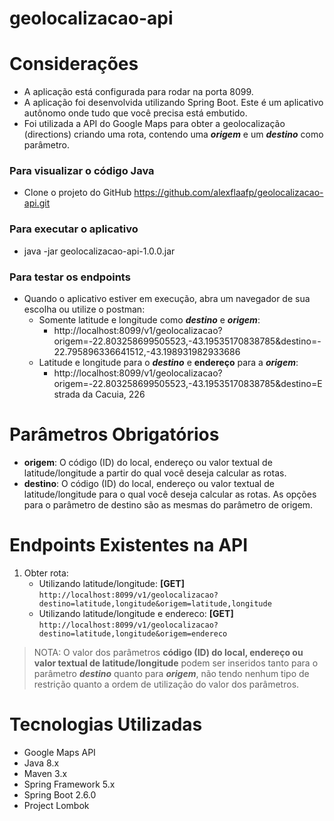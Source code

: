 # geolocalizacao-api

# Considerações
   - A aplicação está configurada para rodar na porta 8099.
   - A aplicação foi desenvolvida utilizando Spring Boot. Este é um aplicativo autônomo onde tudo que você precisa está embutido.
   - Foi utilizada a API do Google Maps para obter a geolocalização (directions) criando uma rota, contendo uma ***origem*** e um ***destino*** como parâmetro.

### Para visualizar o código Java
   - Clone o projeto do GitHub https://github.com/alexflaafp/geolocalizacao-api.git

### Para executar o aplicativo
   - java -jar geolocalizacao-api-1.0.0.jar

### Para testar os endpoints
  - Quando o aplicativo estiver em execução, abra um navegador de sua escolha ou utilize o postman:
    - Somente latitude e longitude como ***destino*** e ***origem***:
      - http://localhost:8099/v1/geolocalizacao?origem=-22.803258699505523,-43.19535170838785&destino=-22.795896336641512,-43.198931982933686
    - Latitude e longitude para o ***destino*** e **endereço** para a ***origem***:  
      - http://localhost:8099/v1/geolocalizacao?origem=-22.803258699505523,-43.19535170838785&destino=Estrada da Cacuia, 226

# Parâmetros Obrigatórios
   - **origem**: O código (ID) do local, endereço ou valor textual de latitude/longitude a partir do qual você deseja calcular as rotas.
   - **destino**: O código (ID) do local, endereço ou valor textual de latitude/longitude para o qual você deseja calcular as rotas. As opções para o parâmetro de destino são as mesmas do parâmetro de origem.

# Endpoints Existentes na API
  1. Obter rota: 
      - Utilizando latitude/longitude: **[GET]** `http://localhost:8099/v1/geolocalizacao?destino=latitude,longitude&origem=latitude,longitude`
      - Utilizando latitude/longitude e endereco: **[GET]** `http://localhost:8099/v1/geolocalizacao?destino=latitude,longitude&origem=endereco`
  > NOTA: O valor dos parâmetros **código (ID) do local, endereço ou valor textual de latitude/longitude** podem ser inseridos tanto para o parâmetro ***destino*** quanto para ***origem***, não tendo nenhum tipo de restrição quanto a ordem de utilização do valor dos parâmetros.

# Tecnologias Utilizadas
  - Google Maps API
  - Java 8.x
  - Maven 3.x
  - Spring Framework 5.x
  - Spring Boot 2.6.0
  - Project Lombok
